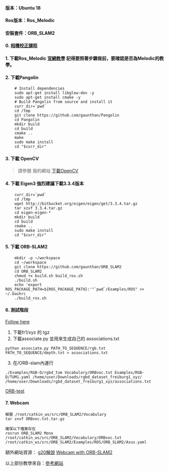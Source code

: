 #### 版本：Ubuntu 18
#### Ros版本：Ros_Melodic
#### 安裝套件：ORB_SLAM2  

#### 0. [相機校正課程](https://blog.csdn.net/heroacool/article/details/51023921)


#### 1. 下載Ros_Melodic  [官網教學](http://wiki.ros.org/Installation/Ubuntu) 記得要照著步驟做前，要確認是否為Melodic的教學。

#### 2. 下載Pangolin
```
    # Install dependencies
    sudo apt-get install libglew-dev -y
    sudo apt-get install cmake -y
    # Build Pangolin from source and install it
    curr_dir=`pwd`
    cd /tmp
    git clone https://github.com/gaunthan/Pangolin
    cd Pangolin
    mkdir build
    cd build
    cmake ..
    make
    sudo make install
    cd "$curr_dir"
```
#### 3. 下載 OpenCV 
> 請參閱 我的網站 [下載OpenCV](https://github.com/TKTim/NVidia-2080Ti-Cuda10.2-Cudnn8.0-Yolo-GPU-#%E4%B8%8B%E8%BC%89Opencv)

#### 4. 下載 Eigen3 強烈建議下載3.3.4版本
```
    curr_dir=`pwd`
    cd /tmp
    wget http://bitbucket.org/eigen/eigen/get/3.3.4.tar.gz
    tar xzvf 3.3.4.tar.gz
    cd eigen-eigen-*
    mkdir build
    cd build
    cmake ..
    sudo make install
    cd "$curr_dir"
```
#### 5. 下載 ORB-SLAM2
```
    mkdir -p ~/workspace
    cd ~/workspace
    git clone https://github.com/gaunthan/ORB_SLAM2
    cd ORB_SLAM2
    chmod +x build.sh build_ros.sh
    ./build.sh
    echo 'export ROS_PACKAGE_PATH=${ROS_PACKAGE_PATH}:'"`pwd`/Examples/ROS" >> ~/.bashrc
    ./build_ros.sh
```

#### 6. 測試階段

[Follow here](https://github.com/raulmur/ORB_SLAM2#6-rgb-d-example)
1. 下載fr1/xyz 的 tgz
2. 下載associate.py 並用來生成自己的 associations.txt 
```
python associate.py PATH_TO_SEQUENCE/rgb.txt PATH_TO_SEQUENCE/depth.txt > associations.txt
```
3. 在/ORB-slam內運行 
```
./Examples/RGB-D/rgbd_tum Vocabulary/ORBvoc.txt Examples/RGB-D/TUM1.yaml /home/user/Downloads/rgbd_dataset_freiburg1_xyz/ /home/user/Downloads/rgbd_dataset_freiburg1_xyz/associations.txt
```

[ORB-test](https://www.youtube.com/watch?v=-EJFDlO215o)


#### 7. Webcam 
```
解壓 /root/catkin_ws/src/ORB_SLAM2/Vocabulary
tar zxvf ORBvoc.txt.tar.gz 

確保以下檔案存在
rosrun ORB_SLAM2 Mono /root/catkin_ws/src/ORB_SLAM2/Vocabulary/ORBvoc.txt /root/catkin_ws/src/ORB_SLAM2/Examples/ROS/ORB_SLAM2/Asus.yaml
```

額外網站資源：
[g20解說](https://www.cnblogs.com/gaoxiang12/p/5304272.html)
[Webcam with ORB-SLAM2](https://zhuanlan.zhihu.com/p/29629824)

以上部份教學來自：[參考網站](http://blog.leanote.com/post/gaunthan/Ubuntu-18.04-%E5%AE%89%E8%A3%85ROS-Melodic%EF%BC%8CORB-SLAM2)

